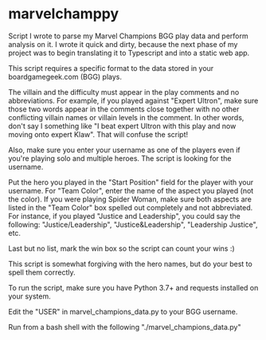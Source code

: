 # marvelchamppy
Script I wrote to parse my Marvel Champions BGG play data and perform analysis on it. I wrote it
quick and dirty, because the next phase of my project was to begin translating it to Typescript
and into a static web app.

This script requires a specific format to the data stored in your boardgamegeek.com (BGG) plays.

The villain and the difficulty must appear in the play comments and no abbreviations.  For example, 
if you played against "Expert Ultron", make sure those two words appear in the comments close together
with no other conflicting villain names or villain levels in the comment. In other words, don't
say I something like "I beat expert Ultron with this play and now moving onto expert Klaw". That will
confuse the script!

Also, make sure you enter your username as one of the players even if you're playing solo and multiple
heroes.  The script is looking for the username.  

Put the hero you played in the "Start Position" field for the player with your username. For "Team Color",
enter the name of the aspect you played (not the color).  If you were playing Spider Woman, make sure both
aspects are listed in the "Team Color" box spelled out completely and not abbreviated.  For instance, if you 
played "Justice and Leadership", you could say the following: "Justice/Leadership", "Justice&Leadership",
"Leadership Justice", etc.  

Last but no list, mark the win box so the script can count your wins :)

This script is somewhat forgiving with the hero names, but do your best to spell them correctly.


To run the script, make sure you have Python 3.7+ and requests installed on your system.

Edit the "USER" in marvel_champions_data.py to your BGG username.

Run from a bash shell with the following "./marvel_champions_data.py"
